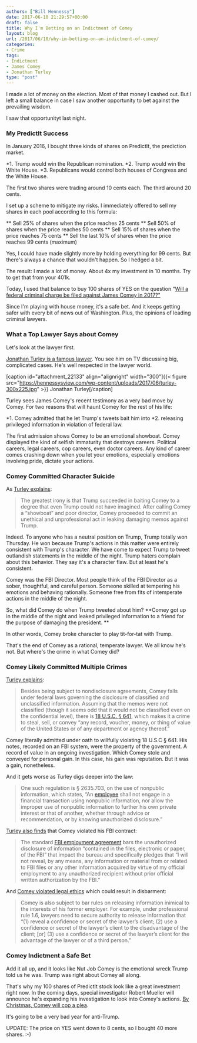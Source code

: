 ```yaml
---
authors: ["Bill Hennessy"]
date: 2017-06-10 21:29:57+00:00
draft: false
title: Why I'm Betting on an Indictment of Comey
layout: blog
url: /2017/06/10/why-im-betting-on-an-indictment-of-comey/
categories:
- Crime
tags:
- Indictment
- James Comey
- Jonathan Turley
type: "post"
---
```


I made a lot of money on the election. Most of that money I cashed out. But I left a small balance in case I saw another opportunity to bet against the prevailing wisdom.

I saw that opportunityt last night.



### My PredictIt Success



In January 2016, I bought three kinds of shares on PredictIt, the prediction market.




*1. Trump would win the Republican nomination.
*2. Trump would win the White House.
*3. Republicans would control both houses of Congress and the White House.


The first two shares were trading around 10 cents each. The third around 20 cents.

I set up a scheme to mitigate my risks. I immediately offered to sell my shares in each pool according to this formula:


** Sell 25% of shares when the price reaches 25 cents
** Sell 50% of shares when the price reaches 50 cents
** Sell 15% of shares when the price reaches 75 cents
** Sell the last 10% of shares when the price reaches 99 cents (maximum)


Yes, I could have made slightly more by holding everything for 99 cents. But there's always a chance that wouldn't happen. So I hedged a bit.

The result: I made a lot of money. About 4x my investment in 10 months. Try to get that from your 401k.

Today, I used that balance to buy 100 shares of YES on the question "[Will a federal criminal charge be filed against James Comey in 2017?"](https://www.predictit.org/Contract/6876/Will-a-federal-criminal-charge-be-filed-against-James-Comey-in-2017#data)

Since I'm playing with house money, it's a safe bet. And it keeps getting safer with every bit of news out of Washington. Plus, the opinions of leading criminal lawyers.



### What a Top Lawyer Says about Comey



Let's look at the lawyer first.

[Jonathan Turley is a famous lawyer](https://en.wikipedia.org/wiki/Jonathan_Turley). You see him on TV discussing big, complicated cases. He's well respected in the lawyer world.

[caption id="attachment_22133" align="alignright" width="300"]{{< figure src="https://hennessysview.com/wp-content/uploads/2017/06/turley-300x225.jpg" >}}
Jonathan Turley[/caption]

Turley sees James Comey's recent testimony as a very bad move by Comey. For two reasons that will haunt Comey for the rest of his life:




*1. Comey admitted that he let Trump's tweets bait him into
*2. releasing privileged information in violation of federal law.


The first admission shows Comey to be an emotional showboat. Comey displayed the kind of selfish immaturity that destroys careers. Political careers, legal careers, cop careers, even doctor careers. Any kind of career comes crashing down when you let your emotions, especially emotions involving pride, dictate your actions.



### Comey Committed Character Suicide



As [Turley explains](https://thehill.com/blogs/pundits-blog/the-administration/337160-opinion-the-damaging-case-against-james-comey):



> The greatest irony is that Trump succeeded in baiting Comey to a degree that even Trump could not have imagined. After calling Comey a “showboat” and poor director, Comey proceeded to commit an unethical and unprofessional act in leaking damaging memos against Trump.



Indeed. To anyone who has a neutral position on Trump, Trump totally won Thursday. He won because Trump's actions in this matter were entirely consistent with Trump's character. We have come to expect Trump to tweet outlandish statements in the middle of the night. Trump haters complain about this behavior. They say it's a character flaw. But at least he's consistent.

Comey was the FBI Director. Most people think of the FBI Director as a sober, thoughtful, and careful person. Someone skilled at tempering his emotions and behaving rationally. Someone free from fits of intemperate actions in the middle of the night.

So, what did Comey do when Trump tweeted about him? **Comey got up in the middle of the night and leaked privileged information to a friend for the purpose of damaging the president. **

In other words, Comey broke character to play tit-for-tat with Trump.

That's the end of Comey as a rational, temperate lawyer. We all know he's not. But where's the crime in what Comey did?



### Comey Likely Committed Multiple Crimes



[Turley explains](https://thehill.com/blogs/pundits-blog/the-administration/337160-opinion-the-damaging-case-against-james-comey):



> Besides being subject to nondisclosure agreements, Comey falls under federal laws governing the disclosure of classified and unclassified information. Assuming that the memos were not classified (though it seems odd that it would not be classified even on the confidential level), there is [18 U.S.C. § 641](https://www.law.cornell.edu/uscode/text/18/641), which makes it a crime to steal, sell, or convey “any record, voucher, money, or thing of value of the United States or of any department or agency thereof.”



Comey literally admitted under oath to willfully violating 18 U.S.C § 641. His notes, recorded on an FBI system, were the property of the government. A record of value in an ongoing investigation. Which Comey stole and conveyed for personal gain. In this case, his gain was reputation. But it was a gain, nonetheless.

And it gets worse as Turley digs deeper into the law:



> 

> 
> One such regulation is § 2635.703, on the use of nonpublic information, which states, “An [employee](https://www.law.cornell.edu/definitions/index.php?width=840&height=800&iframe=true&def_id=b3464e805fbe7dd2347838286439bc3a&term_occur=1&term_src=Title:5:Chapter:XVI:Subchapter:B:Part:2635:Subpart:G:2635.703) shall not engage in a financial transaction using nonpublic information, nor allow the improper use of nonpublic information to further his own private interest or that of another, whether through advice or recommendation, or by knowing unauthorized disclosure.”
> 
> 






[Turley also finds](https://thehill.com/blogs/pundits-blog/the-administration/337160-opinion-the-damaging-case-against-james-comey) that Comey violated his FBI contract:





> 

> 
> The standard [FBI employment agreement](https://www.fbi.gov/file-repository/fd-291.pdf/view) bars the unauthorized disclosure of information “contained in the files, electronic or paper, of the FBI” that impact the bureau and specifically pledges that “I will not reveal, by any means, any information or material from or related to FBI files or any other information acquired by virtue of my official employment to any unauthorized recipient without prior official written authorization by the FBI.”
> 
> 






And [Comey violated legal ethics](https://thehill.com/blogs/pundits-blog/the-administration/337160-opinion-the-damaging-case-against-james-comey) which could result in disbarment:





> 

> 
> Comey is also subject to bar rules on releasing information inimical to the interests of his former employer. For example, under professional rule 1.6, lawyers need to secure authority to release information that “(1) reveal a confidence or secret of the lawyer’s client; (2) use a confidence or secret of the lawyer’s client to the disadvantage of the client; [or] (3) use a confidence or secret of the lawyer’s client for the advantage of the lawyer or of a third person.”
> 
> 






### Comey Indictment a Safe Bet



Add it all up, and it looks like Nut Job Comey is the emotional wreck Trump told us he was. Trump was right about Comey all along.

That's why my 100 shares of PredictIt stock look like a great investment right now. In the coming days, special investigator Robert Mueller will announce he's expanding his investigation to look into Comey's actions. [By Christmas, Comey will cop a plea](https://hennessysview.com/2017/06/09/no-obstruction-no-collusion-hes-a-leaker/).

It's going to be a very bad year for anti-Trump.

UPDATE: The price on YES went down to 8 cents, so I bought 40 more shares. :-)
